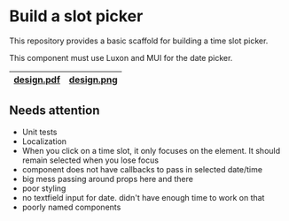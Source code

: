 # Build a slot picker

This repository provides a basic scaffold for building a time slot picker.

This component must use Luxon and MUI for the date picker.

| [design.pdf](design.pdf) | [design.png](design.png) |
| ------------------------ | ------------------------ |


## Needs attention

* Unit tests
* Localization
* When you click on a time slot, it only focuses on the element. It should remain selected when you lose focus
* component does not have callbacks to pass in selected date/time
* big mess passing around props here and there
* poor styling
* no textfield input for date. didn't have enough time to work on that 
* poorly named components

 
